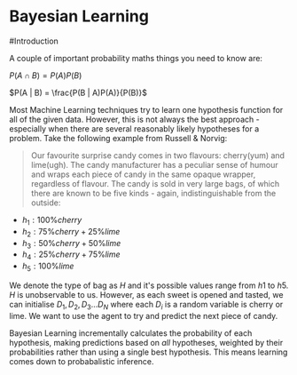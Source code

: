 # Bayesian Learning

#Introduction

A couple of important probability maths things you need to know are:

$P(A \cap B) = P(A)P(B)$

$P(A | B) = \frac{P(B | A)P(A)}{P(B)}$


Most Machine Learning techniques try to learn one hypothesis function for all
of the given data. However, this is not always the best approach - especially
when there are several reasonably likely hypotheses for a problem. Take the
following example from Russell \& Norvig:

> Our favourite surprise candy comes in two flavours: cherry(yum) and
> lime(ugh). The candy manufacturer has a peculiar sense of humour and wraps
> each piece of candy in the same opaque wrapper, regardless of flavour. The
> candy is sold in very large bags, of which there are known to be five kinds -
> again, indistinguishable from the outside:

* $h_1: 100\% cherry$
* $h_2: 75\% cherry + 25\% lime$
* $h_3: 50\% cherry + 50\% lime$
* $h_4: 25\% cherry + 75\% lime$
* $h_5: 100\% lime$

We denote the type of bag as $H$ and it's possible values range from $h1$ to
$h5$. $H$ is unobservable to us. However, as each sweet is opened and tasted,
we can initialise $D_1, D_2, D_3... D_N$ where each $D_i$ is a random
variable is cherry or lime. We want to use the agent to try and predict the next
piece of candy.

Bayesian Learning incrementally calculates the probability of each hypothesis,
making predictions based on *all* hypotheses, weighted by their probabilities
rather than using a single best hypothesis. This means learning comes down to
probabalistic inference.


